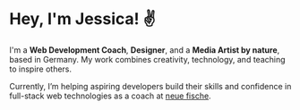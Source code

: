 
# Hey, I'm Jessica! ✌️

I'm a **Web Development Coach**, **Designer**, and a **Media Artist by nature**, based in Germany. My work combines creativity, technology, and teaching to inspire others.  

Currently, I’m helping aspiring developers build their skills and confidence in full-stack web technologies as a coach at [neue fische](https://www.neuefische.de/).  
